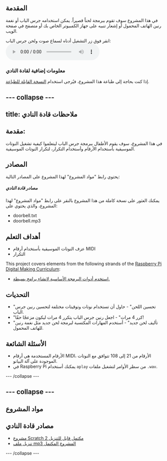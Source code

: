 ## المقدمة

في هذا المشروع سوف تقوم ببرمجة لحناً قصيراً. يمكن استخدامه جرس الباب أو نغمة رنين الهاتف المحمول أو إشعار تنبيه على جهاز الكمبيوتر الخاص بك أو متصفح في صفحة الويب.

<div id="audio-preview" class="pdf-hidden">
  انقر فوق زر التشغيل أدناه لسماع صوت ولحن جرس الباب: <audio controls preload> <source src="resources/doorbell.mp3" type="audio/mpeg"> المتصفح الخاص بك لا يدعم هذا الجزء <code>الصوت </code>. </audio>
</div>

### معلومات إضافية لقادة النادي

إذا كنت بحاجة إلى طباعة هذا المشروع، فيُرجى استخدام [النسخة القابلة للطباعة](https://projects.raspberrypi.org/en/projects/compose-tune/print).

## \--- collapse \---

## title: ملاحظات قادة النادي

## مقدمة:

في هذا المشروع، سوف يقوم الأطفال ببرمجة جرس الباب ليتعلموا كيفية تشغيل النوتات الموسيقية بأستخدام الأرقام وأستخدام التكرار، لتكرار النوتات الموسيقية.

## المصادر

يحتوي رابط "مواد المشروع" لهذا المشروع على المصادر التالية:

##### مصادر قادة النادي

يمكنك العثور على نسخة كاملة من هذا المشروع بالنقر على رابط "مواد المشروع" لهذا المشروع، والذي يحتوي على:

* doorbell.txt
* doorbell.mp3

## أهداف التعلم

* عزف النوتات الموسيقية بأستخدام أرقام MIDI
* التكرار

This project covers elements from the following strands of the [Raspberry Pi Digital Making Curriculum](https://rpf.io/curriculum):

* [استخدم أدوات البرمجة الأساسية لإنشاء برامج بسيطة.](https://www.raspberrypi.org/curriculum/programming/creator)

## التحديات

* "تحسين اللحن" - حاول أن تستخدام نوتات وتوقيتات مختلفة لتحسين رنين جرس الباب.
* "كرر 4 مرات" - اجعل رنين جرس الباب يتكرر 4 مرات ليكون مزعجًا حقًا!
* "تأليف لحن جديد" - أستخدم المهارات المكتسبة لبرمجة لحن جديد مثل نغمة رنين للهاتف المحمول.

## الأسئلة الشائعة

* الأرقام المستخدمة هي أرقام MIDI، الأرقام من 21 إلى 108 تتوافق مع النوتات الموجودة على آلة البيانو.
* في Raspberry Pi يمكنك أستخدام `aplay` من سطر الأوامر لتشغيل ملفات `.wav`.

\--- /collapse \---

## \--- collapse \---

## مواد المشروع

## مصادر قادة النادي

* [مشروع Scratch 2 مكتمل قابل للتنزيل](resources/doorbell.txt)
* [تنزيل ملف mp3 المشروع المكتمل](resources/doorbell.mp3)

\--- /collapse \---
